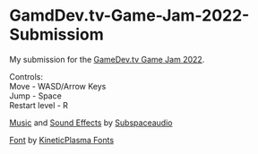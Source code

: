 # GamdDev.tv-Game-Jam-2022-Submissiom
My submission for the [GameDev.tv Game Jam 2022](https://itch.io/jam/gamedevtv-jam-2022).

Controls:<br>
Move - WASD/Arrow Keys<br>
Jump - Space<br>
Restart level - R

[Music](https://opengameart.org/content/4-chiptunes-adventure) and [Sound Effects](https://opengameart.org/content/512-sound-effects-8-bit-style) by [Subspaceaudio](https://juhanijunkala.com)

[Font](https://www.dafont.com/rdj-hand.font) by [KineticPlasma Fonts](https://cannotintospacefonts.blogspot.com/)
